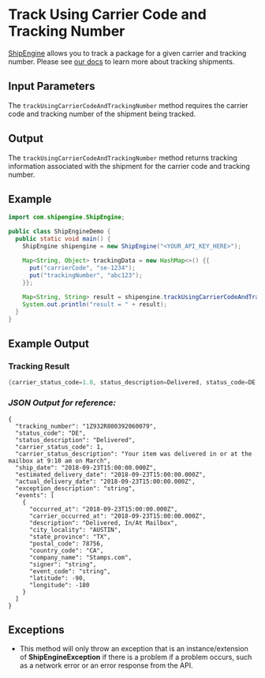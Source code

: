 Track Using Carrier Code and Tracking Number
============================================
[ShipEngine](www.shipengine.com) allows you to track a package for a given carrier and tracking number. Please 
see [our docs](https://www.shipengine.com/docs/tracking/) to learn more about tracking shipments.

Input Parameters
----------------

The `trackUsingCarrierCodeAndTrackingNumber` method requires the carrier code and tracking number of the shipment being tracked. 

Output
------
The `trackUsingCarrierCodeAndTrackingNumber` method returns tracking information associated with the shipment for the carrier code and tracking number.

Example
-------

```java
import com.shipengine.ShipEngine;

public class ShipEngineDemo {
  public static void main() {
    ShipEngine shipengine = new ShipEngine("<YOUR_API_KEY_HERE>");

    Map<String, Object> trackingData = new HashMap<>() {{
      put("carrierCode", "se-1234");
      put("trackingNumber", "abc123");
    }};
    
    Map<String, String> result = shipengine.trackUsingCarrierCodeAndTrackingNumber(trackingData);
    System.out.println("result = " + result);
  }
} 
```

Example Output
--------------

### Tracking Result
```java
{carrier_status_code=1.0, status_description=Delivered, status_code=DE, exception_description=string, tracking_number=1Z932R800392060079, actual_delivery_date=2018-09-23T15:00:00.000Z, carrier_status_description=Your item was delivered in or at the mailbox at 9:10 am on March, estimated_delivery_date=2018-09-23T15:00:00.000Z, events=[{occurred_at=2018-09-23T15:00:00.000Z, carrier_occurred_at=2018-09-23T15:00:00.000Z, description=Delivered, In/At Mailbox, city_locality=AUSTIN, state_province=TX, postal_code=78756.0, country_code=CA, company_name=Stamps.com, signer=string, event_code=string, latitude=-90.0, longitude=-180.0}], ship_date=2018-09-23T15:00:00.000Z}
```

### *JSON Output for reference:*

```json5
{
  "tracking_number": "1Z932R800392060079",
  "status_code": "DE",
  "status_description": "Delivered",
  "carrier_status_code": 1,
  "carrier_status_description": "Your item was delivered in or at the mailbox at 9:10 am on March",
  "ship_date": "2018-09-23T15:00:00.000Z",
  "estimated_delivery_date": "2018-09-23T15:00:00.000Z",
  "actual_delivery_date": "2018-09-23T15:00:00.000Z",
  "exception_description": "string",
  "events": [
    {
      "occurred_at": "2018-09-23T15:00:00.000Z",
      "carrier_occurred_at": "2018-09-23T15:00:00.000Z",
      "description": "Delivered, In/At Mailbox",
      "city_locality": "AUSTIN",
      "state_province": "TX",
      "postal_code": 78756,
      "country_code": "CA",
      "company_name": "Stamps.com",
      "signer": "string",
      "event_code": "string",
      "latitude": -90,
      "longitude": -180
    }
  ]
}
```

Exceptions
----------

- This method will only throw an exception that is an instance/extension of **ShipEngineException** if there is a
  problem if a problem occurs, such as a network error or an error response from the API.